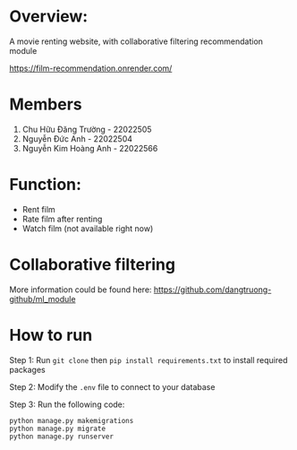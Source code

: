 # Overview:
A movie renting website, with collaborative filtering recommendation module 

https://film-recommendation.onrender.com/

# Members
1. Chu Hữu Đăng Trường - 22022505
2. Nguyễn Đức Anh - 22022504
3. Nguyễn Kim Hoàng Anh - 22022566

# Function:
- Rent film
- Rate film after renting
- Watch film (not available right now)

# Collaborative filtering
More information could be found here: https://github.com/dangtruong-github/ml_module

# How to run
Step 1: Run ```git clone``` then ```pip install requirements.txt``` to install required packages

Step 2: Modify the ```.env``` file to connect to your database

Step 3: Run the following code:
```
python manage.py makemigrations
python manage.py migrate
python manage.py runserver
```
